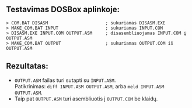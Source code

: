 ## Testavimas DOSBox aplinkoje:

```
> COM.BAT DISASM                      ; sukuriamas DISASM.EXE
> MAKE_COM.BAT INPUT                  ; sukuriamas INPUT.COM
> DISASM.EXE INPUT.COM OUTPUT.ASM     ; disasembliuojamas INPUT.COM į OUTPUT.ASM
> MAKE_COM.BAT OUTPUT                 ; sukuriamas OUTPUT.COM iš OUTPUT.ASM
```

## Rezultatas:

* `OUTPUT.ASM` failas turi sutapti su `INPUT.ASM`.  
  Patikrinimas: `diff INPUT.ASM OUTPUT.ASM`, arba `meld INPUT.ASM OUTPUT.ASM`.
* Taip pat `OUTPUT.ASM` turi asembliuotis į `OUTPUT.COM` be klaidų.

